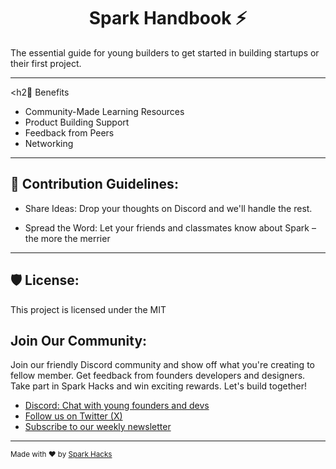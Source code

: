 <h1 align="center" id="title">Spark Handbook ⚡</h1>

<p id="description">The essential guide for young builders to get started in building startups or their first project.</p>
<hr>

<h2🤝 Benefits</h2>

*   Community-Made Learning Resources
*   Product Building Support
*   Feedback from Peers
*   Networking
<hr>

<h2>🍰 Contribution Guidelines:</h2>

- Share Ideas: Drop your thoughts on Discord and we'll handle the rest.

- Spread the Word: Let your friends and classmates know about Spark – the more the merrier
<hr>

<h2>🛡️ License:</h2>

This project is licensed under the MIT

<h2>Join Our Community:</h2>

Join our friendly Discord community and show off what you're creating to fellow member. Get feedback from founders developers and designers. Take part in Spark Hacks and win exciting rewards. Let's build together!

- [Discord: Chat with young founders and devs](https://discord.com/invite/eaZQuctYKX)
- [Follow us on Twitter (X)](https://twitter.com/_sparkhacks)
- [Subscribe to our weekly newsletter](https://sparkcommmunity.substack.com)

----

<sub>Made with ❤️ by [Spark Hacks](https://sparkhack.org)</sub>
